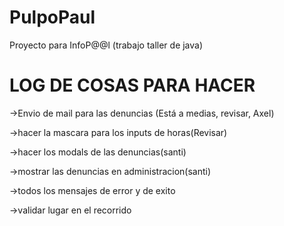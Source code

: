 PulpoPaul
=========
Proyecto para InfoP@@l (trabajo taller de java)


LOG DE COSAS PARA HACER
=======================

->Envio de mail para las denuncias (Está a medias, revisar, Axel)

->hacer la mascara para los inputs de horas(Revisar)

->hacer los modals de las denuncias(santi)

->mostrar las denuncias en administracion(santi)

->todos los mensajes de error y de exito

->validar lugar en el recorrido
